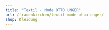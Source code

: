 ```yaml
---
title: "Textil - Mode OTTO UNGER"
url: /frauenkirchen/textil-mode-otto-unger/
shop: Kleidung
---
```

